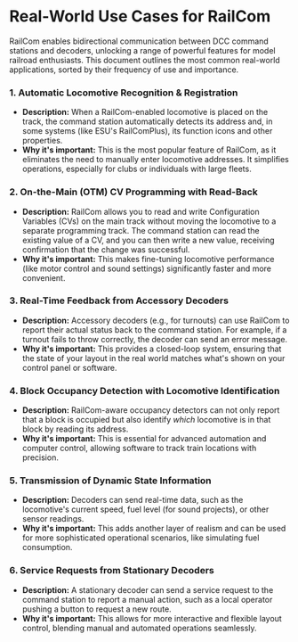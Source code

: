 # Real-World Use Cases for RailCom

RailCom enables bidirectional communication between DCC command stations and decoders, unlocking a range of powerful features for model railroad enthusiasts. This document outlines the most common real-world applications, sorted by their frequency of use and importance.

### 1. Automatic Locomotive Recognition & Registration

-   **Description:** When a RailCom-enabled locomotive is placed on the track, the command station automatically detects its address and, in some systems (like ESU's RailComPlus), its function icons and other properties.
-   **Why it's important:** This is the most popular feature of RailCom, as it eliminates the need to manually enter locomotive addresses. It simplifies operations, especially for clubs or individuals with large fleets.

### 2. On-the-Main (OTM) CV Programming with Read-Back

-   **Description:** RailCom allows you to read and write Configuration Variables (CVs) on the main track without moving the locomotive to a separate programming track. The command station can read the existing value of a CV, and you can then write a new value, receiving confirmation that the change was successful.
-   **Why it's important:** This makes fine-tuning locomotive performance (like motor control and sound settings) significantly faster and more convenient.

### 3. Real-Time Feedback from Accessory Decoders

-   **Description:** Accessory decoders (e.g., for turnouts) can use RailCom to report their actual status back to the command station. For example, if a turnout fails to throw correctly, the decoder can send an error message.
-   **Why it's important:** This provides a closed-loop system, ensuring that the state of your layout in the real world matches what's shown on your control panel or software.

### 4. Block Occupancy Detection with Locomotive Identification

-   **Description:** RailCom-aware occupancy detectors can not only report that a block is occupied but also identify *which* locomotive is in that block by reading its address.
-   **Why it's important:** This is essential for advanced automation and computer control, allowing software to track train locations with precision.

### 5. Transmission of Dynamic State Information

-   **Description:** Decoders can send real-time data, such as the locomotive's current speed, fuel level (for sound projects), or other sensor readings.
-   **Why it's important:** This adds another layer of realism and can be used for more sophisticated operational scenarios, like simulating fuel consumption.

### 6. Service Requests from Stationary Decoders

-   **Description:** A stationary decoder can send a service request to the command station to report a manual action, such as a local operator pushing a button to request a new route.
-   **Why it's important:** This allows for more interactive and flexible layout control, blending manual and automated operations seamlessly.
